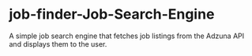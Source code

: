 # job-finder-Job-Search-Engine
A simple job search engine that fetches job listings from the Adzuna API and displays them to the user.
